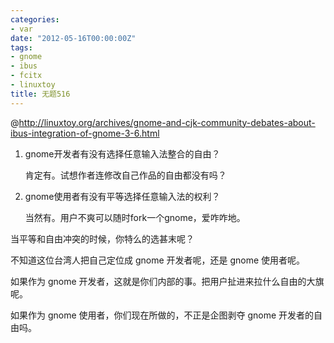 ```yaml
---
categories:
- var
date: "2012-05-16T00:00:00Z"
tags:
- gnome
- ibus
- fcitx
- linuxtoy
title: 无题516
---
```


@<http://linuxtoy.org/archives/gnome-and-cjk-community-debates-about-ibus-integration-of-gnome-3-6.html>

1. gnome开发者有没有选择任意输入法整合的自由？

   肯定有。试想作者连修改自己作品的自由都没有吗？

2. gnome使用者有没有平等选择任意输入法的权利？

   当然有。用户不爽可以随时fork一个gnome，爱咋咋地。

当平等和自由冲突的时候，你特么的选甚末呢？

不知道这位台湾人把自己定位成 gnome 开发者呢，还是 gnome 使用者呢。

如果作为 gnome 开发者，这就是你们内部的事。把用户扯进来拉什么自由的大旗呢。

如果作为 gnome 使用者，你们现在所做的，不正是企图剥夺 gnome 开发者的自由吗。

